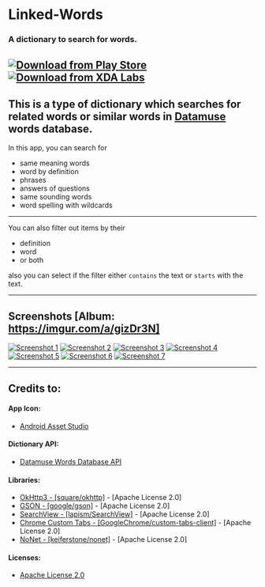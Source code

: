 # Linked-Words
### A dictionary to search for words.
[![Download from Play Store](https://i.imgur.com/w6kxUkP.png)](https://play.google.com/store/apps/details?id=awais.backworddictionary) [![Download from XDA Labs](https://i.imgur.com/krO1zcR.png)](https://labs.xda-developers.com/store/app/awais.backworddictionary)
---

This is a type of dictionary which searches for related words or similar words in [Datamuse](https://api.datamuse.com/) words database.
-

In this app, you can search for
  + same meaning words
  + word by definition
  + phrases
  + answers of questions
  + same sounding words
  + word spelling with wildcards

---
You can also filter out items by their
  + definition
  + word
  + or both

also you can select if the filter either `contains` the text or `starts` with the text.

---

Screenshots [Album: https://imgur.com/a/gizDr3N]
-
[![Screenshot 1](https://i.imgur.com/MPT0RQjm.png)](https://i.imgur.com/MPT0RQj.png)
[![Screenshot 2](https://i.imgur.com/oo95kKkm.png)](https://i.imgur.com/oo95kKk.png)
[![Screenshot 3](https://i.imgur.com/T68oxNgm.png)](https://i.imgur.com/T68oxNg.png)
[![Screenshot 4](https://i.imgur.com/4PVs3hdm.png)](https://i.imgur.com/4PVs3hd.png)
[![Screenshot 5](https://i.imgur.com/InGs2RYm.png)](https://i.imgur.com/InGs2RY.png)
[![Screenshot 6](https://i.imgur.com/iYIFceFm.png)](https://i.imgur.com/iYIFceF.png)
[![Screenshot 7](https://i.imgur.com/mQ0PEOmm.png)](https://i.imgur.com/mQ0PEOm.png)

---

Credits to:
-
#### App Icon:
  + [Android Asset Studio](https://romannurik.github.io/AndroidAssetStudio/icons-launcher.html)

#### Dictionary API:
  + [Datamuse Words Database API](https://www.datamuse.com/api/)

#### Libraries:
  + [OkHttp3 *-* [square/okhttp]](https://github.com/square/okhttp) *-* [Apache License 2.0]
  + [GSON *-* [google/gson]](https://github.com/google/gson) *-* [Apache License 2.0]
  + [SearchView *-* [lapism/SearchView]](https://github.com/lapism/SearchView) *-* [Apache License 2.0]
  + [Chrome Custom Tabs *-* [GoogleChrome/custom-tabs-client]](https://github.com/GoogleChrome/custom-tabs-client) *-* [Apache License 2.0]
  + [NoNet *-* [keiferstone/nonet]](https://github.com/keiferstone/nonet) *-* [Apache License 2.0]

#### Licenses:
  + [Apache License 2.0](https://www.apache.org/licenses/LICENSE-2.0)
